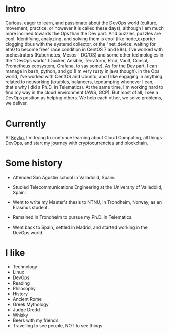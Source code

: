 
# Intro

Curious, eager to learn, and passionate about the DevOps world (culture, movement, practice, or however it is called these days), although I am much more inclined towards the Ops than the Dev part. And puzzles, puzzles are cool. Identifying, analyzing, and solving them is cool (like node_exporter clogging dbus with the systemd collector, or the "net_device: waiting for eth0 to become free" race condition in CentOS 7 and k8s). I´ve worked with orchestrators (Kubernetes, Mesos - DC/OS) and some other technologies in the "DevOps world" (Docker, Ansible, Terraform, Etcd, Vault, Consul, Prometheus ecosystem, Grafana, to say some). As for the Dev part, I can manage in bash, python, and go (I'm very rusty in java though). In the Ops world, I've worked with CentOS and Ubuntu, and I like engaging in anything related to networking (iptables, balancers, tcpdumping whenever I can, that's why I did a Ph.D. in Telematics). At the same time, I'm working hard to find my way in the cloud environment (AWS, GCP). But most of all, I see a DevOps position as helping others. We help each other, we solve problems, we deliver.

# Currently

At [Keyko](https://keyko.io/), I'm trying to contonue learning about Cloud Computing, all things DevOps, and start my journey with cryptocurrencies and blockchain.

# Some history

- Attended San Agustín school in Valladolid, Spain.

- Studied Telecommunications Engineering at the University of Valladolid, Spain.

- Went to write my Master's thesis to NTNU, in Trondheim, Norway, as an Erasmus student.

- Remained in Trondheim to pursue my Ph.D. in Telematics.

- Went back to Spain, settled in Madrid, and started working in the DevOps world.

# I like

- Technology
- Linux
- DevOps
- Reading
- Philosophy
- History
- Ancient Rome
- Greek Mythology
- Judge Dredd
- Whisky
- Beers with my friends
- Travelling to see people, NOT to see things
